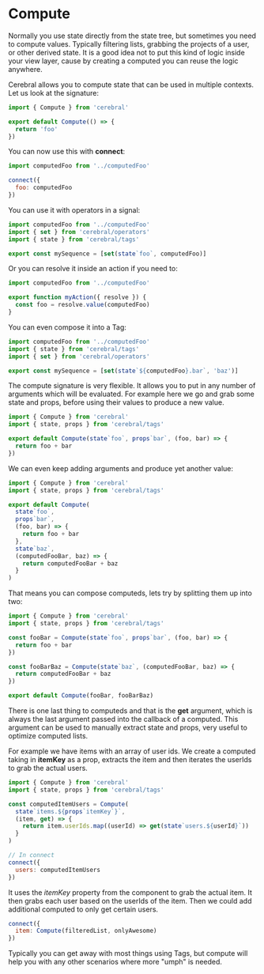 # Compute

Normally you use state directly from the state tree, but sometimes you need to compute values. Typically filtering lists, grabbing the projects of a user, or other derived state. It is a good idea not to put this kind of logic inside your view layer, cause by creating a computed you can reuse the logic anywhere.

Cerebral allows you to compute state that can be used in multiple contexts. Let us look at the signature:

```js
import { Compute } from 'cerebral'

export default Compute(() => {
  return 'foo'
})
```

You can now use this with **connect**:

```js
import computedFoo from '../computedFoo'

connect({
  foo: computedFoo
})
```

You can use it with operators in a signal:

```js
import computedFoo from '../computedFoo'
import { set } from 'cerebral/operators'
import { state } from 'cerebral/tags'

export const mySequence = [set(state`foo`, computedFoo)]
```

Or you can resolve it inside an action if you need to:

```js
import computedFoo from '../computedFoo'

export function myAction({ resolve }) {
  const foo = resolve.value(computedFoo)
}
```

You can even compose it into a Tag:

```js
import computedFoo from '../computedFoo'
import { state } from 'cerebral/tags'
import { set } from 'cerebral/operators'

export const mySequence = [set(state`${computedFoo}.bar`, 'baz')]
```

The compute signature is very flexible. It allows you to put in any number of arguments which will be evaluated. For example here we go and grab some state and props, before using their values to produce a new value.

```js
import { Compute } from 'cerebral'
import { state, props } from 'cerebral/tags'

export default Compute(state`foo`, props`bar`, (foo, bar) => {
  return foo + bar
})
```

We can even keep adding arguments and produce yet another value:

```js
import { Compute } from 'cerebral'
import { state, props } from 'cerebral/tags'

export default Compute(
  state`foo`,
  props`bar`,
  (foo, bar) => {
    return foo + bar
  },
  state`baz`,
  (computedFooBar, baz) => {
    return computedFooBar + baz
  }
)
```

That means you can compose computeds, lets try by splitting them up into two:

```js
import { Compute } from 'cerebral'
import { state, props } from 'cerebral/tags'

const fooBar = Compute(state`foo`, props`bar`, (foo, bar) => {
  return foo + bar
})

const fooBarBaz = Compute(state`baz`, (computedFooBar, baz) => {
  return computedFooBar + baz
})

export default Compute(fooBar, fooBarBaz)
```

There is one last thing to computeds and that is the **get** argument, which is always the last argument passed into the callback of a computed. This argument can be used to manually extract state and props, very useful to optimize computed lists.

For example we have items with an array of user ids. We create a computed taking in **itemKey** as a prop, extracts the item and then iterates the userIds to grab the actual users.

```js
import { Compute } from 'cerebral'
import { state, props } from 'cerebral/tags'

const computedItemUsers = Compute(
  state`items.${props`itemKey`}`,
  (item, get) => {
    return item.userIds.map((userId) => get(state`users.${userId}`))
  }
)

// In connect
connect({
  users: computedItemUsers
})
```

It uses the _itemKey_ property from the component to grab the actual item. It then grabs each user based on the userIds of the item. Then we could add additional computed to only get certain users.

```js
connect({
  item: Compute(filteredList, onlyAwesome)
})
```

Typically you can get away with most things using Tags, but compute will help you with any other scenarios where more "umph" is needed.

